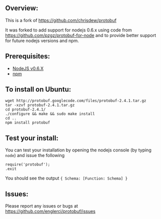 Overview:
---------
This is a fork of https://github.com/chrisdew/protobuf

It was forked to add support for nodejs 0.6.x using code from https://github.com/pzgz/protobuf-for-node
and to provide better support for future nodejs versions and npm.

Prerequisites:
--------------
 - [NodeJS v0.6.X](http://nodejs.org/)
 - [npm](http://npmjs.org/)


To install on Ubuntu:
---------------------

    wget http://protobuf.googlecode.com/files/protobuf-2.4.1.tar.gz
    tar -xzvf protobuf-2.4.1.tar.gz
    cd protobuf-2.4.1/
    ./configure && make && sudo make install
    cd ..
    npm install protobuf

Test your install:
------------------
You can test your installation by opening the nodejs console (by typing `node`) and issue the following

    require('protobuf');
    .exit
    
You should see the output `{ Schema: [Function: Schema] }`

Issues:
-------
Please report any issues or bugs at https://github.com/englercj/protobuf/issues

